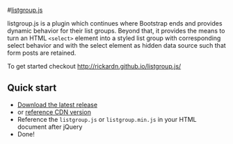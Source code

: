 #[listgroup.js](http://rickardn.github.io/listgroup.js/)

listgroup.js is a plugin which continues where Bootstrap ends and provides dynamic behavior for their list groups. Beyond that, it provides the means to turn an HTML `<select>` element into a styled list group with corresponding select behavior and with the select element as hidden data source such that form posts are retained.

To get started checkout http://rickardn.github.io/listgroup.js/

## Quick start

- [Download the latest release](https://github.com/rickardn/listgroup.js/zipball/master)
- or [reference CDN version](https://cdn.jsdelivr.net/bootstrap.listgroup/1.1.2/listgroup.min.js)
- Reference the `listgroup.js` or `listgroup.min.js` in your HTML document after jQuery
- Done!
